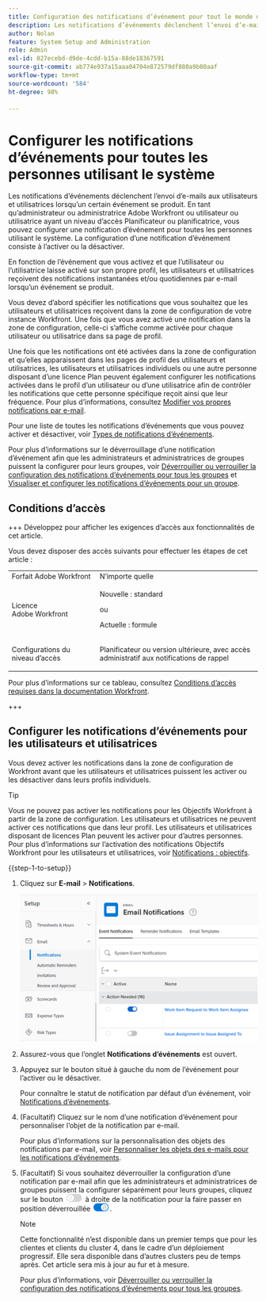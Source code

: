```yaml
---
title: Configuration des notifications d’événement pour tout le monde dans le système
description: Les notifications d’événements déclenchent l’envoi d’e-mails aux utilisateurs et utilisatrices lorsqu’un certain événement se produit. En tant qu’administrateur ou administratrice Adobe Workfront ou utilisateur ou utilisatrice ayant un niveau d’accès Planificateur ou planificatrice, vous pouvez configurer une notification d’événement pour toutes les personnes utilisant le système. La configuration d’une notification d’événement consiste à l’activer ou la désactiver.
author: Nolan
feature: System Setup and Administration
role: Admin
exl-id: 027ecebd-d9de-4cdd-b15a-88de18367591
source-git-commit: ab774e937a15aaa04704e872579df880a9b80aaf
workflow-type: tm+mt
source-wordcount: '584'
ht-degree: 98%

---
```


# Configurer les notifications d’événements pour toutes les personnes utilisant le système

<!-- Audited: 1/2024 -->

<!--DON'T DELETE, DRAFT OR HIDE THIS ARTICLE. IT IS LINKED TO THE PRODUCT, THROUGH THE CONTEXT SENSITIVE HELP LINKS-->

Les notifications d’événements déclenchent l’envoi d’e-mails aux utilisateurs et utilisatrices lorsqu’un certain événement se produit. En tant qu’administrateur ou administratrice Adobe Workfront ou utilisateur ou utilisatrice ayant un niveau d’accès Planificateur ou planificatrice, vous pouvez configurer une notification d’événement pour toutes les personnes utilisant le système. La configuration d’une notification d’événement consiste à l’activer ou la désactiver.

<!--Alina annotation on the word "all" in 2nd sentence: abive, drafted and remains QS only-->

En fonction de l’événement que vous activez et que l’utilisateur ou l’utilisatrice laisse activé sur son propre profil, les utilisateurs et utilisatrices reçoivent des notifications instantanées et/ou quotidiennes par e-mail lorsqu’un événement se produit.

Vous devez d’abord spécifier les notifications que vous souhaitez que les utilisateurs et utilisatrices reçoivent dans la zone de configuration de votre instance Workfront. Une fois que vous avez activé une notification dans la zone de configuration, celle-ci s’affiche comme activée pour chaque utilisateur ou utilisatrice dans sa page de profil.

Une fois que les notifications ont été activées dans la zone de configuration et qu’elles apparaissent dans les pages de profil des utilisateurs et utilisatrices, les utilisateurs et utilisatrices individuels ou une autre personne disposant d’une licence Plan peuvent également configurer les notifications activées dans le profil d’un utilisateur ou d’une utilisatrice afin de contrôler les notifications que cette personne spécifique reçoit ainsi que leur fréquence. Pour plus d’informations, consultez [Modifier vos propres notifications par e-mail](../../../workfront-basics/using-notifications/activate-or-deactivate-your-own-event-notifications.md).

Pour une liste de toutes les notifications d’événements que vous pouvez activer et désactiver, voir [Types de notifications d’événements](../../../administration-and-setup/manage-workfront/emails/event-notifications-available-in-wf.md).

Pour plus d’informations sur le déverrouillage d’une notification d’événement afin que les administrateurs et administratrices de groupes puissent la configurer pour leurs groupes, voir [Déverrouiller ou verrouiller la configuration des notifications d’événements pour tous les groupes](../../../administration-and-setup/manage-workfront/emails/unlock-configuration-of-event-notifications-for-groups.md) et [Visualiser et configurer les notifications d’événements pour un groupe](../../../administration-and-setup/manage-groups/create-and-manage-groups/view-and-configure-event-notifications-group.md).

## Conditions d’accès

+++ Développez pour afficher les exigences d’accès aux fonctionnalités de cet article.

Vous devez disposer des accès suivants pour effectuer les étapes de cet article :

<table style="table-layout:auto"> 
 <col> 
 <col> 
 <tbody> 
  <tr> 
   <td role="rowheader">Forfait Adobe Workfront</td> 
   <td>N’importe quelle</td> 
  </tr> 
  <tr> 
   <td role="rowheader">Licence Adobe Workfront</td> 
   <td> <p>Nouvelle : standard</p>
 <p>ou</p> 
<p>Actuelle : formule</p> 
</td> 
  </tr> 
  <tr> 
   <td role="rowheader">Configurations du niveau d’accès</td> 
   <td> <p>Planificateur ou version ultérieure, avec accès administratif aux notifications de rappel</p> </td> 
  </tr> 
 </tbody> 
</table>

Pour plus d’informations sur ce tableau, consultez [Conditions d’accès requises dans la documentation Workfront](/help/quicksilver/administration-and-setup/add-users/access-levels-and-object-permissions/access-level-requirements-in-documentation.md).

+++

## Configurer les notifications d’événements pour les utilisateurs et utilisatrices

Vous devez activer les notifications dans la zone de configuration de Workfront avant que les utilisateurs et utilisatrices puissent les activer ou les désactiver dans leurs profils individuels.

>[!TIP]
>
>Vous ne pouvez pas activer les notifications pour les Objectifs Workfront à partir de la zone de configuration. Les utilisateurs et utilisatrices ne peuvent activer ces notifications que dans leur profil. Les utilisateurs et utilisatrices disposant de licences Plan peuvent les activer pour d’autres personnes. Pour plus d’informations sur l’activation des notifications Objectifs Workfront pour les utilisateurs et utilisatrices, voir [Notifications : objectifs](../../../workfront-basics/using-notifications/notifications-goals.md).

{{step-1-to-setup}}

1. Cliquez sur **E-mail** > **Notifications**.

   ![](assets/notifications-area-under-setup-emails.png)


1. Assurez-vous que l’onglet **Notifications d’événements** est ouvert.
1. Appuyez sur le bouton situé à gauche du nom de l’événement pour l’activer ou le désactiver.

   Pour connaître le statut de notification par défaut d’un événement, voir [Notifications d’événements](../../../workfront-basics/using-notifications/event-notifications.md).

1. (Facultatif) Cliquez sur le nom d’une notification d’événement pour personnaliser l’objet de la notification par e-mail.

   Pour plus d’informations sur la personnalisation des objets des notifications par e-mail, voir [Personnaliser les objets des e-mails pour les notifications d’événements](../../../administration-and-setup/manage-workfront/emails/custom-email-subjects-event-notification.md).

1. (Facultatif) Si vous souhaitez déverrouiller la configuration d’une notification par e-mail afin que les administrateurs et administratrices de groupes puissent la configurer séparément pour leurs groupes, cliquez sur le bouton ![](assets/lock-toggle-button.png) à droite de la notification pour la faire passer en position déverrouillée ![](assets/unlock-toggle-button.png).

   >[!NOTE]
   >
   >Cette fonctionnalité n’est disponible dans un premier temps que pour les clientes et clients du cluster 4, dans le cadre d’un déploiement progressif. Elle sera disponible dans d’autres clusters peu de temps après. Cet article sera mis à jour au fur et à mesure.

   Pour plus d’informations, voir [Déverrouiller ou verrouiller la configuration des notifications d’événements pour tous les groupes](../../../administration-and-setup/manage-workfront/emails/unlock-configuration-of-event-notifications-for-groups.md).
